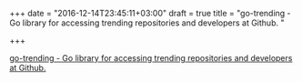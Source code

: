 +++
date = "2016-12-14T23:45:11+03:00"
draft = true
title = "go-trending - Go library for accessing trending repositories and developers at Github. "

+++

<p><a href="https://t.co/MDltWPCUeS">go-trending - Go library for accessing trending repositories and developers at Github. </a></p>
